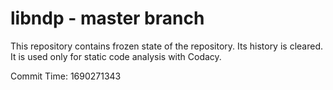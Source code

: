 # libndp - master branch

This repository contains frozen state of the repository.
Its history is cleared. It is used only for static code
analysis with Codacy.

Commit Time: 1690271343